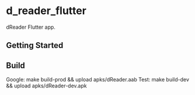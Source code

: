 # d_reader_flutter

dReader Flutter app.

## Getting Started

## Build

Google: make build-prod && upload apks/dReader.aab
Test: make build-dev && upload apks/dReader-dev.apk
